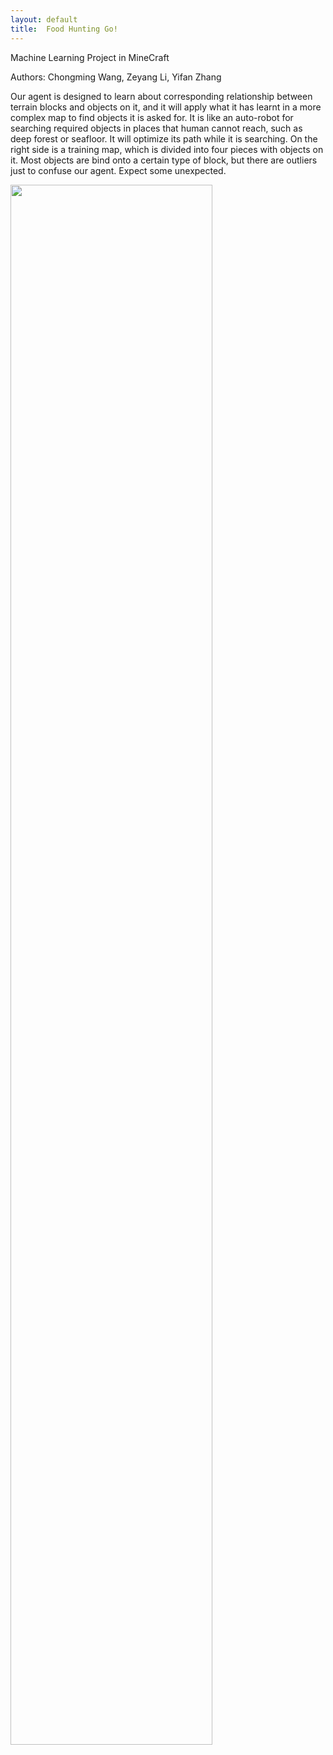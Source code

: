 ```yaml
---
layout: default
title:  Food Hunting Go!
---
```

Machine Learning Project in MineCraft

Authors: Chongming Wang, Zeyang Li, Yifan Zhang

Our agent is designed to learn about corresponding relationship between terrain blocks and objects on it, and it will apply what it has learnt in a more complex map to find objects it is asked for. It is like an auto-robot for searching required objects in places that human cannot reach, such as deep forest or seafloor. It will optimize its path while it is searching. 
On the right side is a training map, which is divided into four pieces with objects on it. Most objects are bind onto a certain type of block, but there are outliers just to confuse our agent. Expect some unexpected. 

<img src="Photos/245327892154311221.jpg" alt="" style="width: 80%;">

